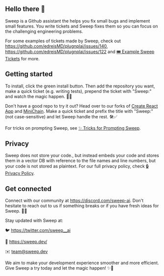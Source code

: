 ## Hello there 👋

Sweep is a Github assistant the helps you fix small bugs and implement small features. You write tickets and Sweep fixes them so you can focus on the challenging engineering problems.

For some examples of tickets made by Sweep, check out https://github.com/edreisMD/plugnplai/issues/140, https://github.com/edreisMD/plugnplai/issues/122 and [🎟️ Example Sweep Tickets](https://www.notion.so/sweep-ai/Example-Sweep-tickets-238f7c88fe3e4153bdea137de30ee7c1?pvs=4) for more.

## Getting started

To install, click the green install button. Then add the repository you want, make a quick ticket (e.g. writing tests), prepend the ticket with "Sweep:" and watch the magic happen. 🚀🔮

Don't have a good repo to try it out? Head over to our forks of [Create React App](https://github.com/sweepai/create-react-app/issues) and [MiniChain](https://github.com/sweepai/minichain/issues). Make a quick ticket and prefix the title with "Sweep:" (not case-sensitive) and let Sweep handle the rest. 🛠️✅

For tricks on prompting Sweep, see [✨ Tricks for Prompting Sweep](https://www.notion.so/Tricks-for-Prompting-Sweep-3124d090f42e42a6a53618eaa88cdbf1?pvs=21).

## Privacy

Sweep does not store your code., but instead embeds your code and stores them in a vector DB with reference to the file names and line numbers, but your code is not stored as plaintext. For our full privacy policy, check [🔒 Privacy Policy](https://www.notion.so/sweep-ai/Privacy-Policy-1b044b1cf58a468d8d10ca5c4b32bff6?pvs=4).

## Get connected

Connect with our community at https://discord.com/sweep-ai. Don't hesitate to reach out to us if something breaks or if you have fresh ideas for Sweep. 💬👥

Stay updated with Sweep at:

🐦 https://twitter.com/sweep__ai

🔗 https://sweep.dev/

✉️ team@sweep.dev

We aim to make your development experience smoother and more efficient. Give Sweep a try today and let the magic happen! ✨🤖

<!--

**Here are some ideas to get you started:**

🙋‍♀️ A short introduction - what is your organization all about?
🌈 Contribution guidelines - how can the community get involved?
👩‍💻 Useful resources - where can the community find your docs? Is there anything else the community should know?
🍿 Fun facts - what does your team eat for breakfast?
🧙 Remember, you can do mighty things with the power of [Markdown](https://docs.github.com/github/writing-on-github/getting-started-with-writing-and-formatting-on-github/basic-writing-and-formatting-syntax)
-->
